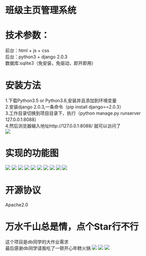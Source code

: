 # 班级主页管理系统
# 技术参数：
前台：html + js + css<br>
后台：python3 + django 2.0.3<br>
数据库:sqlite3（免安装，免驱动，即开即用）<br>
# 安装方法
1.下载Python3.5 or Python3.6,安装并且添加到环境变量<br>
2.安装django 2.0.3,一条命令（pip install django==2.0.3）<br>
3.工作目录切换到项目目录下，执行（python manage.py runserver 127.0.0.1:8088）<br>
4.然后浏览器输入地址http://127.0.0.1:8088/ 就可以访问了<br>
![](https://raw.githubusercontent.com/imu-hupeng/ClassMate/master/images/11.png)
# 实现的功能图
![](https://raw.githubusercontent.com/imu-hupeng/ClassMate/master/images/1.png)
![](https://raw.githubusercontent.com/imu-hupeng/ClassMate/master/images/2.png)
![](https://raw.githubusercontent.com/imu-hupeng/ClassMate/master/images/3.png)
![](https://raw.githubusercontent.com/imu-hupeng/ClassMate/master/images/4.png)
![](https://raw.githubusercontent.com/imu-hupeng/ClassMate/master/images/5.png)
![](https://raw.githubusercontent.com/imu-hupeng/ClassMate/master/images/6.png)
![](https://raw.githubusercontent.com/imu-hupeng/ClassMate/master/images/7.png)
![](https://raw.githubusercontent.com/imu-hupeng/ClassMate/master/images/8.png)
![](https://raw.githubusercontent.com/imu-hupeng/ClassMate/master/images/9.png)
![](https://raw.githubusercontent.com/imu-hupeng/ClassMate/master/images/10.png)
# 开源协议
Apache2.0
# 万水千山总是情，点个Star行不行
这个项目是db同学的大作业需求<br>
最后感谢db同学请我吃了一顿开心年糕火锅
![](https://raw.githubusercontent.com/imu-hupeng/ClassMate/master/images/12.jpg)
![](https://raw.githubusercontent.com/imu-hupeng/ClassMate/master/images/13.jpg)
![](https://raw.githubusercontent.com/imu-hupeng/ClassMate/master/images/14.jpg)
